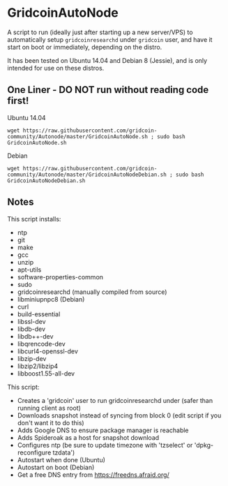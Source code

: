 GridcoinAutoNode
===============

A script to run (ideally just after starting up a new server/VPS) to automatically setup `gridcoinresearchd` under `gridcoin` user, and have it start on boot or immediately, depending on the distro.

It has been tested on Ubuntu 14.04 and Debian 8 (Jessie), and is only intended for use on these distros.

One Liner - DO NOT run without reading code first!
--------------------------------------------------
Ubuntu 14.04

    wget https://raw.githubusercontent.com/gridcoin-community/Autonode/master/GridcoinAutoNode.sh ; sudo bash GridcoinAutoNode.sh

Debian  

    wget https://raw.githubusercontent.com/gridcoin-community/Autonode/master/GridcoinAutoNodeDebian.sh ; sudo bash GridcoinAutoNodeDebian.sh

Notes
-----

This script installs:
- ntp
- git
- make
- gcc
- unzip
- apt-utils
- software-properties-common
- sudo
- gridcoinresearchd (manually compiled from source)
- libminiupnpc8 (Debian)
- curl
- build-essential
- libssl-dev
- libdb-dev
- libdb++-dev
- libqrencode-dev
- libcurl4-openssl-dev
- libzip-dev
- libzip2/libzip4
- libboost1.55-all-dev

This script:
- Creates a 'gridcoin' user to run gridcoinresearchd under (safer than running client as root)
- Downloads snapshot instead of syncing from block 0 (edit script if you don't want it to do this)
- Adds Google DNS to ensure package manager is reachable
- Adds Spideroak as a host for snapshot download
- Configures ntp (be sure to update timezone with 'tzselect' or 'dpkg-reconfigure tzdata')
- Autostart when done (Ubuntu)
- Autostart on boot (Debian)
- Get a free DNS entry from https://freedns.afraid.org/

